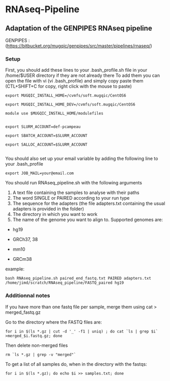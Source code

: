 # RNAseq-Pipeline
## Adaptation of the GENPIPES RNAseq pipeline

GENPIPES : (https://bitbucket.org/mugqic/genpipes/src/master/pipelines/rnaseq/)


### Setup

First, you should add these lines to your .bash_profile.sh file in your /home/$USER directory if they are not already there
To add them you can open the file with vi (vi .bash_profile) and simply copy paste them (CTL+SHIFT+C for copy, right click with the mouse to paste)

```
export MUGQIC_INSTALL_HOME=/cvmfs/soft.mugqic/CentOS6

export MUGQIC_INSTALL_HOME_DEV=/cvmfs/soft.mugqic/CentOS6

module use $MUGQIC_INSTALL_HOME/modulefiles


export SLURM_ACCOUNT=def-pcampeau

export SBATCH_ACCOUNT=$SLURM_ACCOUNT

export SALLOC_ACCOUNT=$SLURM_ACCOUNT


```

You should also set up your email variable by adding the following line to your .bash_profile


```
export JOB_MAIL=your@email.com
```


You should run RNAseq_pipeline.sh with the following arguments

1. A text file containing the samples to analyse with their paths
2. The word SINGLE or PAIRED according to your run type
3. The sequence for the adapters (the file adapters.txt containing the usual adapters is provided in the folder)
4. The directory in which you want to work
5. The name of the genome you want to align to. Supported genomes are:
- hg19
- GRCh37, 38

- mm10
- GRCm38


example:
```
bash RNAseq_pipeline.sh paired_end_fastq.txt PAIRED adapters.txt /home/jimd/scratch/RNAseq_pipeline/FASTQ_paired hg19
```

### Additionnal notes
If you have more than one fastq file per sample, merge them using cat <FASTQ1> <FASTQ2> > merged_fastq.gz

Go to the directory where the FASTQ files are:

```
for i in $(ls *.gz | cut -d '_' -f1 | uniq) ; do cat `ls | grep $i`  >merged_$i.fastq.gz; done
```

Then delete non-merged files

```
rm `ls *.gz | grep -v "merged"`
```

To get a list of all samples do, when in the directory with the fastqs:

```
for i in $(ls *.gz); do echo $i >> samples.txt; done
```
